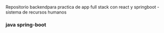 Repositorio backendpara practica de app full stack con react y springboot - sistema de recursos humanos <br>
### java spring-boot
